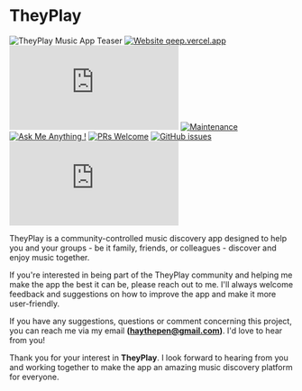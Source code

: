 # TheyPlay

![TheyPlay Music App Teaser](https://res.cloudinary.com/detye5zx5/image/upload/v1711741717/Frame_29_2.png)
[![Website qeep.vercel.app](https://img.shields.io/website-up-down-green-red/http/shields.io.svg)](http://qeep.vercel.app/)
[![GitHub license](https://badgen.net/github/license/Naereen/Strapdown.js)](https://github.com/HAYVENO/theyPlay/blob/main/LICENSE)
[![Maintenance](https://img.shields.io/badge/Maintained%3F-yes-green.svg)](https://GitHub.com/hayveno/theyPlay/graphs/commit-activity)
[![Ask Me Anything !](https://img.shields.io/badge/Ask%20me-anything-1abc9c.svg)](https://GitHub.com/hayveno/theyPlay/issues/new)
[![PRs Welcome](https://img.shields.io/badge/PRs-welcome-brightgreen.svg?style=flat-square)](http://makeapullrequest.com)
[![GitHub issues](https://img.shields.io/github/issues/Naereen/StrapDown.js.svg)](https://github.com/hayveno/theyPlay/issues/)
[![Latest release](https://badgen.net/github/release/Naereen/Strapdown.js)](https://github.com/hayveno/theyPlay/releases)

TheyPlay is a community-controlled music discovery app designed to help you and your groups - be it family, friends, or colleagues - discover and enjoy music together.

If you're interested in being part of the TheyPlay community and helping me make the app the best it can be, please reach out to me. I'll always welcome feedback and suggestions on how to improve the app and make it more user-friendly.

If you have any suggestions, questions or comment concerning this project, you can reach me via my email **(haythepen@gmail.com)**. I'd love to hear from you!

Thank you for your interest in **TheyPlay**. I look forward to hearing from you and working together to make the app an amazing music discovery platform for everyone.
